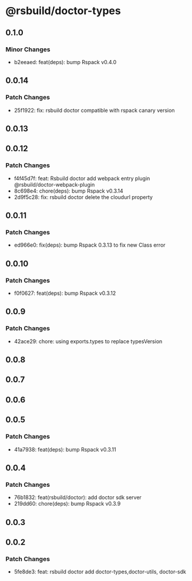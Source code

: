 # @rsbuild/doctor-types

## 0.1.0

### Minor Changes

- b2eeaed: feat(deps): bump Rspack v0.4.0

## 0.0.14

### Patch Changes

- 25f1922: fix: rsbuild doctor compatible with rspack canary version

## 0.0.13

## 0.0.12

### Patch Changes

- f4f45d7f: feat: Rsbuild doctor add webpack entry plugin @rsbuild/doctor-webpack-plugin
- 8c698e4: chore(deps): bump Rspack v0.3.14
- 2d9f5c28: fix: rsbuild doctor delete the cloudurl property

## 0.0.11

### Patch Changes

- ed966e0: fix(deps): bump Rspack 0.3.13 to fix new Class error

## 0.0.10

### Patch Changes

- f0f0627: feat(deps): bump Rspack v0.3.12

## 0.0.9

### Patch Changes

- 42ace29: chore: using exports.types to replace typesVersion

## 0.0.8

## 0.0.7

## 0.0.6

## 0.0.5

### Patch Changes

- 41a7938: feat(deps): bump Rspack v0.3.11

## 0.0.4

### Patch Changes

- 76b1832: feat(rsbuild/doctor): add doctor sdk server
- 219dd60: chore(deps): bump Rspack v0.3.9

## 0.0.3

## 0.0.2

### Patch Changes

- 5fe8de3: feat: rsbuild doctor add doctor-types,doctor-utils, doctor-sdk
